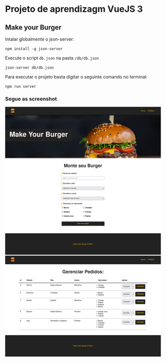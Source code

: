 # Projeto de aprendizagm VueJS 3

## Make your Burger

Intalar globalmente o json-server:

```
npm install -g json-server
```

Execute o script `db.json` na pasta `/db/db.json`

```
json-server db/db.json
```

Para executar o projeto basta digitar o seguinte comando no terminal:

```
npm run server
```

### Segue as screenshot

![Home](screenshot/home.png)
![Home](screenshot/pedidos.png)

